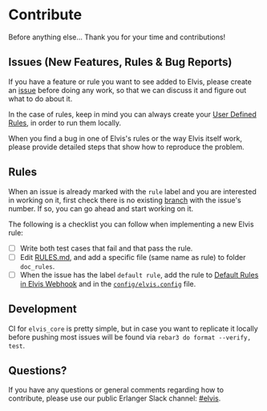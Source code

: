 # Contribute

Before anything else... Thank you for your time and contributions!

## Issues (New Features, Rules & Bug Reports)

If you have a feature or rule you want to see added to Elvis, please create an
[issue](https://github.com/inaka/elvis/issues) before doing any work, so that we can discuss it and
figure out what to do about it.

In the case of rules, keep in mind you can always create your
[User Defined Rules](https://github.com/inaka/elvis#user-defined-rules), in order to run them
locally.

When you find a bug in one of Elvis's rules or the way Elvis itself work, please provide detailed
steps that show how to reproduce the problem.

## Rules

When an issue is already marked with the `rule` label and you are interested in working on it,
first check there is no existing [branch](https://github.com/inaka/elvis/branches) with the
issue's number. If so, you can go ahead and start working on it.

The following is a checklist you can follow when implementing a new Elvis rule:

- [ ] Write both test cases that fail and that pass the rule.
- [ ] Edit [RULES.md](RULES.md), and add a specific file (same name as rule) to folder `doc_rules`.
- [ ] When the issue has the label `default rule`, add the rule to
[Default Rules in Elvis Webhook](https://github.com/inaka/elvis/wiki/Default-Rules-in-Elvis-Webhook)
and in the [`config/elvis.config`](https://github.com/inaka/elvis/blob/HEAD/config/elvis.config)
file.

## Development

CI for `elvis_core` is pretty simple, but in case you want to replicate it locally before
pushing most issues will be found via `rebar3 do format --verify, test`.

## Questions?

If you have any questions or general comments regarding how to contribute, please use our public
Erlanger Slack channel: [#elvis](https://erlanger.slack.com/archives/C01073W0E15).

